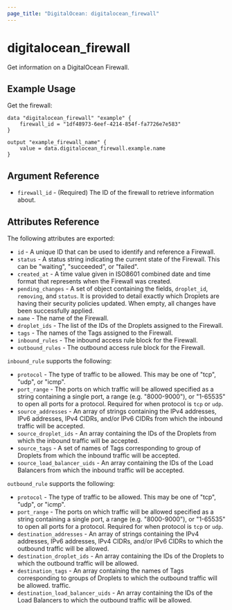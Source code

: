 ```yaml
---
page_title: "DigitalOcean: digitalocean_firewall"
---
```


# digitalocean_firewall

Get information on a DigitalOcean Firewall.

## Example Usage

Get the firewall:

```hcl
data "digitalocean_firewall" "example" {
    firewall_id = "1df48973-6eef-4214-854f-fa7726e7e583"
}

output "example_firewall_name" {
    value = data.digitalocean_firewall.example.name
}
```

## Argument Reference

* `firewall_id` - (Required) The ID of the firewall to retrieve information
  about.

## Attributes Reference

The following attributes are exported:

* `id` - A unique ID that can be used to identify and reference a Firewall.
* `status` - A status string indicating the current state of the Firewall.
  This can be "waiting", "succeeded", or "failed".
* `created_at` - A time value given in ISO8601 combined date and time format
  that represents when the Firewall was created.
* `pending_changes` - A set of object containing the fields, `droplet_id`,
  `removing`, and `status`.  It is provided to detail exactly which Droplets
  are having their security policies updated.  When empty, all changes
  have been successfully applied.
* `name` - The name of the Firewall.
* `droplet_ids` - The list of the IDs of the Droplets assigned to
  the Firewall.
* `tags` - The names of the Tags assigned to the Firewall.
* `inbound_rules` - The inbound access rule block for the Firewall.
* `outbound_rules` - The outbound access rule block for the Firewall.

`inbound_rule` supports the following:

* `protocol` - The type of traffic to be allowed.
  This may be one of "tcp", "udp", or "icmp".
* `port_range` - The ports on which traffic will be allowed
  specified as a string containing a single port, a range (e.g. "8000-9000"),
  or "1-65535" to open all ports for a protocol. Required for when protocol is
  `tcp` or `udp`.
* `source_addresses` - An array of strings containing the IPv4
  addresses, IPv6 addresses, IPv4 CIDRs, and/or IPv6 CIDRs from which the
  inbound traffic will be accepted.
* `source_droplet_ids` - An array containing the IDs of
  the Droplets from which the inbound traffic will be accepted.
* `source_tags` - A set of names of Tags corresponding to group of
  Droplets from which the inbound traffic will be accepted.
* `source_load_balancer_uids` - An array containing the IDs
  of the Load Balancers from which the inbound traffic will be accepted.

`outbound_rule` supports the following:

* `protocol` - The type of traffic to be allowed.
  This may be one of "tcp", "udp", or "icmp".
* `port_range` - The ports on which traffic will be allowed
  specified as a string containing a single port, a range (e.g. "8000-9000"),
  or "1-65535" to open all ports for a protocol. Required for when protocol is
  `tcp` or `udp`.
* `destination_addresses` - An array of strings containing the IPv4
  addresses, IPv6 addresses, IPv4 CIDRs, and/or IPv6 CIDRs to which the
  outbound traffic will be allowed.
* `destination_droplet_ids` - An array containing the IDs of
  the Droplets to which the outbound traffic will be allowed.
* `destination_tags` - An array containing the names of Tags
  corresponding to groups of Droplets to which the outbound traffic will
  be allowed.
  traffic.
* `destination_load_balancer_uids` - An array containing the IDs
  of the Load Balancers to which the outbound traffic will be allowed.
